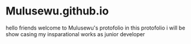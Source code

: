 # Mulusewu.github.io
 hello friends welcome to Mulusewu's protofolio in this protofolio i  will be show casing my insparational works as junior  developer 
